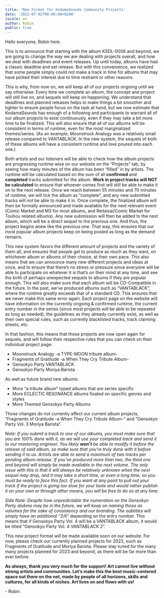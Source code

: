 ```yaml
---
title: 'New Format for KodamaSounds Community Projects'
date: '2022-07-02T00:00:00+0200'
locale: en
author: Robin
public: true
---
```


Hello everyone, Robin here.

This is to announce that starting with the album KSDL-0008 and beyond, we are going to change the way we are dealing with projects overall, and how we deal with deadlines and event releases. Up until today, albums have had a classic deadline and set release. But with this convenience, we realized that some people simply could not make a track in time for albums that may have picked their interest due to time restraint or other reasons.

This is why, from now on, we will keep all of our projects ongoing until we say otherwise: Every time we complete an album, the concept and project will still live on, and sequels will keep on happening. We understand that deadlines and planned releases helps to make things a bit smoother and tighter to ensure people focus on the task at hand, but we now estimate that KodamaSounds has enough of a following and participants to warrant all of our album projects to exist continuously, even if they may take a bit more time to be finalized. This will also ensure that all of our albums will be consistent in terms of runtime, even for the most marginalized themes/series. (As an example, Moonstruck Analogy was a relatively small release compared to VANTABLACK. In the new system, the sequels of both of these albums will have a consistent runtime and love poured into each one.)

Both artists and our listeners will be able to check how the album projects are progressing runtime wise on our website on the “Projects” tab, by seeing how many minutes of the album has been “filled” in by artists. The runtime will be calculated based on the sum of all **confirmed** and **completed** tracks submitted for the album. **Work in project tracks will NOT be calculated** to ensure that whoever comes first will still be able to make it on to the next release. Once we reach between 55 minutes and 70 minutes of runtime, we will tick the album as “complete”, and any new submitted tracks will not be able to make it in. Once complete, the finalized album will then be formally announced and made available for the next relevant event (Comic Market and M3 for most albums, and Reitaisai/Comic Market for Touhou related albums). Any new submission will then be added to the next album, which will be a direct sequel to the previous one. And thus, the project begins anew like the previous one. That way, this ensures that our most popular album projects keep on being posted as long as the demand remains.

This new system favors the different amount of projects and the variety of them all, and ensures that people get to produce as much as they want, on whichever album or albums of their choice, at their own pace. This also means that we can announce many new different projects and ideas at once, and to ensure that there’s no stress or pressure since everyone will be able to participate on whatever it is that’s on their mind at any time, and see the birth of perhaps unexpected sequels to albums if they are popular enough. This will also make sure that each album will be CD-Compatible in the future. In the past, we’ve produced albums such as “VANTABLACK”, where the runtime greatly exceeds that of a standard CD. This ensures that we never make this same error again. Each project page on the website will have information on the currently ongoing & confirmed runtime, the current entry number in the series (since most projects will be able to be repeated as long as needed), the guidelines as they already currently exist, as well as their own special rules, such as currently blacklisted tracks, track claiming sheets, etc.

In that fashion, this means that those projects are now open again for sequels, and will follow their respective rules that you can check on their individual project page:
- Moonstruck Analogy -a TYPE-MOON tribute album-
- Fragments of Gratitude -a When They Cry Tribute Album-
- Gensokyo Party VANTABLACK
- Gensokyo Party Moriya Barista

As well as future brand new albums:
- More “a tribute album” typed albums that are series specific
- More ECLECTIC RESONANCE albums fixated on specific genres and styles
- More Themed Gensokyo Party Albums

Those changes do not currently affect our current album projects, “Fragments of Gratitude -a When They Cry Tribute Album-” and “Gensokyo Party Vol. 3 Moriya Barista”.

*Note: If you submit a track to one of our albums, you must make sure that you are 100% done with it, as we will use your completed track and send it to our mastering engineer. You likely **won’t** be able to modify it before the release of said album, so make sure that you’re truly done with it before sending it to us. Artists are able to send a maximum of two tracks per pending album release. If you’ve produced more than two, the third one and beyond will simply be made available in the next volume. The only issue with this is that it will always be relatively unknown when the next sequel may drop, and it may take a short time, or even a long time; so you must be ready to face this fact. If you want at any point to pull out your track if the project is going too slow for your taste and would rather publish it on your own or through other means, you will be free to do so at any time.*

*Side Note: Despite how unpredictable the numeration on the Gensokyo Party alubms may be in the future, we will keep on naming those as volumes for the sake of consistency and our branding. The subtitles will simply have an additional “2/II”* depending on the entry number. This means that if Gensokyo Party Vol. 4 will be a VANTABLACK album, it would be titled “Gensokyo Party Vol. 4 VANTABLACK 2”.

This new project format will be made available soon on our website. For now, please check our currently planned projects for 2022, such as Fragments of Gratitude and Moriya Barista. Please stay tuned for the many many projects planned for 2023 and beyond, as there will be far more than ever before.

**As always, thank you very much for the support! Art cannot live without strong artists and communities. Let’s make this the best music-centered space out there on the net, made by people of all horizons, skills and cultures, for all kinds of niches. Art lives on and flows with us!**

\- Robin

